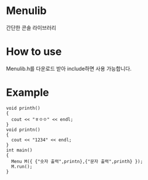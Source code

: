 # Menulib
간단한 콘솔 라이브러리
# How to use
Menulib.h를 다운로드 받아 include하면 사용 가능합니다.
# Example
  ```#include "Menulib.h"
  void printh()
  {
    cout << "ㅎㅇㅇ" << endl;
  }
  void printn()
  {
    cout << "1234" << endl;
  }
  int main()
  {
    Menu M({ {"숫자 출력",printn},{"문자 출력",printh} });
    M.run();
  }
